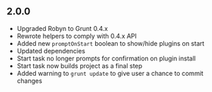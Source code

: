 2.0.0
------------------
- Upgraded Robyn to Grunt 0.4.x
- Rewrote helpers to comply with 0.4.x API
- Added new `promptOnStart` boolean to show/hide plugins on start
- Updated dependencies
- Start task no longer prompts for confirmation on plugin install
- Start task now builds project as a final step
- Added warning to `grunt update` to give user a chance to commit changes
